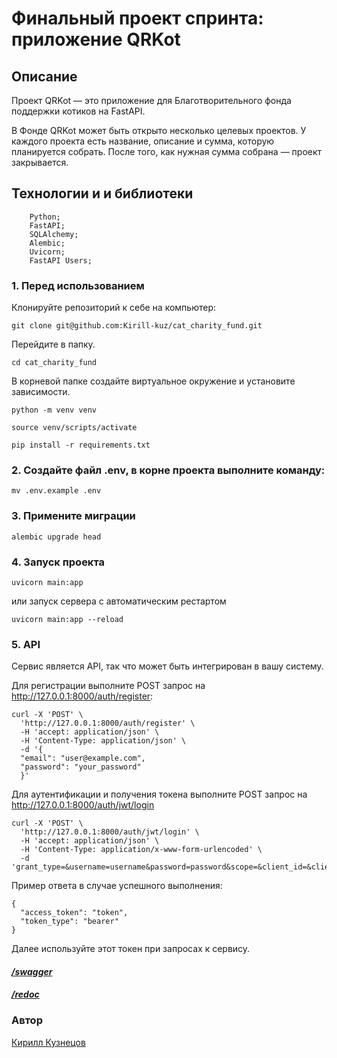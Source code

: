 # Финальный проект спринта: приложение QRKot
## Описание
Проект QRKot — это приложение для Благотворительного фонда поддержки котиков на FastAPI.

В Фонде QRKot может быть открыто несколько целевых проектов. У каждого проекта есть название, описание и сумма, которую планируется собрать. После того, как нужная сумма собрана — проект закрывается.

## Технологии и  и библиотеки
```
    Python;
    FastAPI;
    SQLAlchemy;
    Alembic;
    Uvicorn;
    FastAPI Users;
```

### 1. Перед использованием
Клонируйте репозиторий к себе на компьютер:
```
git clone git@github.com:Kirill-kuz/cat_charity_fund.git
```
Перейдите в папку.
```
cd cat_charity_fund
```
В корневой папке создайте виртуальное окружение и установите зависимости.
```
python -m venv venv
```
```
source venv/scripts/activate
```
```
pip install -r requirements.txt
```
### 2. Создайте файл .env, в корне проекта выполните команду:
```
mv .env.example .env
```
### 3. Примените миграции
```
alembic upgrade head
```
### 4. Запуск проекта
```
uvicorn main:app
```
или запуск сервера с автоматическим рестартом
```
uvicorn main:app --reload
```
### 5. API
Сервис является API, так что может быть интегрирован в вашу систему.

Для регистрации выполните POST запрос на http://127.0.0.1:8000/auth/register:
```
curl -X 'POST' \
  'http://127.0.0.1:8000/auth/register' \
  -H 'accept: application/json' \
  -H 'Content-Type: application/json' \
  -d '{
  "email": "user@example.com",
  "password": "your_password"
  }'
```
Для аутентификации и получения токена выполните POST запрос на http://127.0.0.1:8000/auth/jwt/login
```
curl -X 'POST' \
  'http://127.0.0.1:8000/auth/jwt/login' \
  -H 'accept: application/json' \
  -H 'Content-Type: application/x-www-form-urlencoded' \
  -d 'grant_type=&username=username&password=password&scope=&client_id=&client_secret='
```
Пример ответа в случае успешного выполнения:
```
{
  "access_token": "token",
  "token_type": "bearer"
}
```
Далее используйте этот токен при запросах к сервису.

#### *[/swagger](http://127.0.0.1:8000/swagger/)*
#### *[/redoc](http://127.0.0.1:8000/redoc)*
### Автор
[Кирилл Кузнецов](https://github.com/Kirill-kuz)